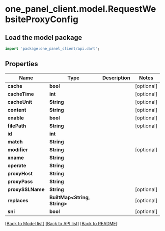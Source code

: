 # one_panel_client.model.RequestWebsiteProxyConfig

## Load the model package
```dart
import 'package:one_panel_client/api.dart';
```

## Properties
Name | Type | Description | Notes
------------ | ------------- | ------------- | -------------
**cache** | **bool** |  | [optional] 
**cacheTime** | **int** |  | [optional] 
**cacheUnit** | **String** |  | [optional] 
**content** | **String** |  | [optional] 
**enable** | **bool** |  | [optional] 
**filePath** | **String** |  | [optional] 
**id** | **int** |  | 
**match** | **String** |  | 
**modifier** | **String** |  | [optional] 
**xname** | **String** |  | 
**operate** | **String** |  | 
**proxyHost** | **String** |  | 
**proxyPass** | **String** |  | 
**proxySSLName** | **String** |  | [optional] 
**replaces** | **BuiltMap&lt;String, String&gt;** |  | [optional] 
**sni** | **bool** |  | [optional] 

[[Back to Model list]](../README.md#documentation-for-models) [[Back to API list]](../README.md#documentation-for-api-endpoints) [[Back to README]](../README.md)


